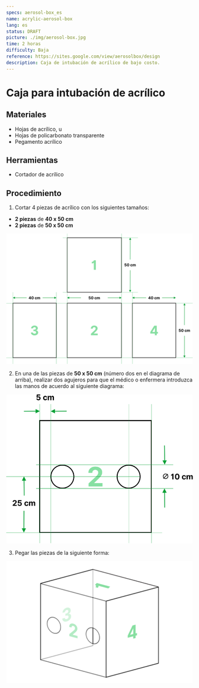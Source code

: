 ```yaml
---
specs: aerosol-box_es
name: acrylic-aerosol-box
lang: es
status: DRAFT
picture: ./img/aerosol-box.jpg
time: 2 horas
difficulty: Baja
reference: https://sites.google.com/view/aerosolbox/design
description: Caja de intubación de acrílico de bajo costo.
---
```


# Caja para intubación de acrílico

<section class="materials">

## Materiales

- Hojas de acrílico, u
- Hojas de policarbonato transparente  
- Pegamento acrílico

</section>

<section class="tools">

## Herramientas

- Cortador de acrílico

</section>

## Procedimiento

1. Cortar 4 piezas de acrílico con los siguientes tamaños:

  - **2 piezas** de **40 x 50 cm**
  - **2 piezas** de **50 x 50 cm**

![Piezas para cortar](./img/pieces.png)

2. En una de las piezas de **50 x 50 cm** (número dos en el diagrama de arriba), realizar dos agujeros para que el médico o enfermera introduzca las manos de acuerdo al siguiente diagrama:

![Agujeros](./img/holes.png)

3. Pegar las piezas de la siguiente forma:

![Ensamblaje](./img/assembly.png)
